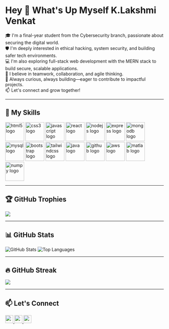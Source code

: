 <h1>Hey 👋 What's Up Myself K.Lakshmi Venkat</h1>

<p>
🎓 I'm a final-year student from the Cybersecurity branch, passionate about securing the digital world.<br>
🛡️ I'm deeply interested in ethical hacking, system security, and building safer tech environments.<br>
💻 I'm also exploring full-stack web development with the MERN stack to build secure, scalable applications.<br>
🤝 I believe in teamwork, collaboration, and agile thinking.<br>
🚀 Always curious, always building—eager to contribute to impactful projects.<br>
📫 Let's connect and grow together!
</p>

---

## 💼 My Skills

<div>
  <img src="https://cdn.jsdelivr.net/gh/devicons/devicon/icons/html5/html5-original-wordmark.svg" height="60" alt="html5 logo" />
  <img src="https://cdn.jsdelivr.net/gh/devicons/devicon/icons/css3/css3-original-wordmark.svg" height="60" alt="css3 logo" />
  <img src="https://cdn.jsdelivr.net/gh/devicons/devicon/icons/javascript/javascript-original.svg" height="60" alt="javascript logo" />
  <img src="https://cdn.jsdelivr.net/gh/devicons/devicon/icons/react/react-original-wordmark.svg" height="60" alt="react logo" />
  <img src="https://cdn.jsdelivr.net/gh/devicons/devicon/icons/nodejs/nodejs-original-wordmark.svg" height="60" alt="nodejs logo" />
  <img src="https://cdn.jsdelivr.net/gh/devicons/devicon/icons/express/express-original.svg" height="60" alt="express logo" />
  <img src="https://cdn.jsdelivr.net/gh/devicons/devicon/icons/mongodb/mongodb-original-wordmark.svg" height="60" alt="mongodb logo" />
  <img src="https://cdn.jsdelivr.net/gh/devicons/devicon/icons/mysql/mysql-original-wordmark.svg" height="60" alt="mysql logo" />
  <img src="https://cdn.jsdelivr.net/gh/devicons/devicon/icons/bootstrap/bootstrap-original-wordmark.svg" height="60" alt="bootstrap logo" />
  <img src="https://cdn.jsdelivr.net/gh/devicons/devicon/icons/tailwindcss/tailwindcss-original-wordmark.svg" height="60" alt="tailwindcss logo" />
  <img src="https://cdn.jsdelivr.net/gh/devicons/devicon/icons/java/java-original-wordmark.svg" height="60" alt="java logo" />
  <img src="https://cdn.jsdelivr.net/gh/devicons/devicon/icons/github/github-original-wordmark.svg" height="60" alt="github logo" />
  <img src="https://cdn.jsdelivr.net/gh/devicons/devicon/icons/amazonwebservices/amazonwebservices-original-wordmark.svg" height="60" alt="aws logo" />
  <img src="https://cdn.jsdelivr.net/gh/devicons/devicon/icons/matlab/matlab-original.svg" height="60" alt="matlab logo" />
  <img src="https://cdn.jsdelivr.net/gh/devicons/devicon/icons/numpy/numpy-original-wordmark.svg" height="60" alt="numpy logo" />
</div>

---

## 🏆 GitHub Trophies

<a href="https://github.com/KaleriLakshmivenkat" target="_blank">
  <img src="https://github-profile-trophy.vercel.app/?username=KaleriLakshmivenkat&theme=radical" />
</a>

---

## 📊 GitHub Stats

![GitHub Stats](https://github-readme-stats.vercel.app/api?username=KaleriLakshmivenkat&show_icons=true&theme=radical)
![Top Languages](https://github-readme-stats.vercel.app/api/top-langs/?username=KaleriLakshmivenkat&layout=compact&theme=radical)

---

## 🔥 GitHub Streak

<a href="https://github.com/KaleriLakshmivenkat" target="_blank">
  <img src="https://github-readme-streak-stats.herokuapp.com/?user=KaleriLakshmivenkat&theme=radical" />
</a>

---

## 📫 Let's Connect

<a href="https://www.linkedin.com/in/kalerilakshmivenkat/" target="_blank">
  <img src="https://img.shields.io/static/v1?message=LinkedIn&logo=linkedin&label=&color=0077B5&logoColor=white&labelColor=&style=for-the-badge" height="25" />
</a>
<a href="mailto:kalerilakshmivenkat@gmail.com" target="_blank">
  <img src="https://img.shields.io/static/v1?message=Gmail&logo=gmail&label=&color=D14836&logoColor=white&labelColor=&style=for-the-badge" height="25" />
</a>
<a href="https://www.hackerrank.com/" target="_blank">
  <img src="https://img.shields.io/static/v1?message=HackerRank&logo=hackerrank&label=&color=2EC866&logoColor=white&labelColor=&style=for-the-badge" height="25" />
</a>
